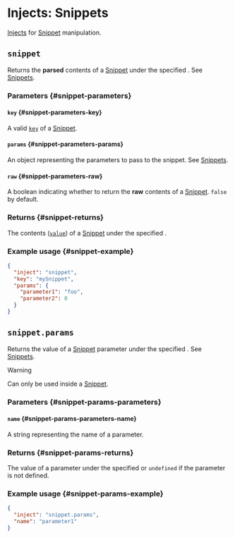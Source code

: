 # Injects: Snippets

[Injects](/create/injects) for [Snippet](/create/snippets) manipulation.

## `snippet`

Returns the **parsed** contents of a [Snippet](../snippet) under the specified <InjectRef inject="snippet" parameter="key" />.
See [Snippets](/create/snippets).

### Parameters {#snippet-parameters}

#### `key` {#snippet-parameters-key}

A valid [`key`](../snippet#key) of a [Snippet](../snippet).

#### `params` <Badge type="info" text="optional" /> {#snippet-parameters-params}

An object representing the parameters to pass to the snippet. See [Snippets](/create/snippets#parameters).

#### `raw` <Badge type="info" text="optional" /> {#snippet-parameters-raw}

A boolean indicating whether to return the **raw** contents of a [Snippet](../snippet). `false` by default.

### Returns {#snippet-returns}

The contents ([`value`](../snippet#value)) of a [Snippet](../snippet) under the specified <InjectRef inject="snippet" parameter="key" />.

### Example usage {#snippet-example}

```json
{
  "inject": "snippet",
  "key": "mySnippet",
  "params": {
    "parameter1": "foo",
    "parameter2": 0
  }
}
```

## `snippet.params`

Returns the value of a [Snippet](../snippet) parameter under the specified <InjectRef inject="snippet.params" parameter="name" />.
See [Snippets](/create/snippets#parameters).

> [!WARNING]
> Can only be used inside a [Snippet](../snippet).

### Parameters {#snippet-params-parameters}

#### `name` {#snippet-params-parameters-name}

A string representing the name of a parameter.

### Returns {#snippet-params-returns}

The value of a parameter under the specified <InjectRef inject="snippet.params" parameter="name" />
or `undefined` if the parameter is not defined.

### Example usage {#snippet-params-example}

```json
{
  "inject": "snippet.params",
  "name": "parameter1"
}
```
